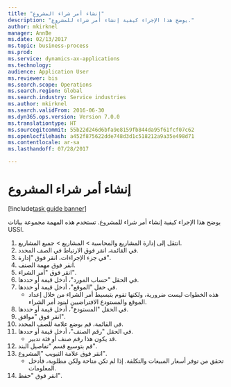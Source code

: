 ```yaml
--- 
title: "إنشاء أمر شراء المشروع"
description: "يوضح هذا الإجراء كيفية إنشاء أمر شراء للمشروع."
author: mkirknel
manager: AnnBe
ms.date: 02/13/2017
ms.topic: business-process
ms.prod: 
ms.service: dynamics-ax-applications
ms.technology: 
audience: Application User
ms.reviewer: bis
ms.search.scope: Operations
ms.search.region: Global
ms.search.industry: Service industries
ms.author: mkirknel
ms.search.validFrom: 2016-06-30
ms.dyn365.ops.version: Version 7.0.0
ms.translationtype: HT
ms.sourcegitcommit: 55b22d246d6bfa9e8159fb844da95f61fcf07c62
ms.openlocfilehash: a452f875622dde748d3d1c518212a9a35e498d71
ms.contentlocale: ar-sa
ms.lasthandoff: 07/28/2017

---
```

# <a name="create-project-purchase-order"></a>إنشاء أمر شراء المشروع

[!include[task guide banner](../../includes/task-guide-banner.md)]

يوضح هذا الإجراء كيفية إنشاء أمر شراء للمشروع. تستخدم هذه المهمة مجموعة بيانات USSI.

1. انتقل إلى إدارة المشاريع والمحاسبة > المشاريع > جميع المشاريع.
2. في القائمة، انقر فوق الارتباط في الصف المحدد.
3. في جزء الإجراءات، انقر فوق "إدارة".
4. انقر فوق مهمة الصنف.
5. انقر فوق "أمر الشراء".
6. في الحقل "حساب المورد"، أدخل قيمة أو حددها.
7. في حقل "الموقع"، أدخل قيمة أو حددها.
    * هذه الخطوات ليست ضرورية، ولكنها تقوم بتبسيط أمر الشراء من خلال إعداد الموقع والمستودع الافتراضيين لبنود أمر الشراء.  
8. في الحقل "المستودع"، أدخل قيمة أو حددها.
9. انقر فوق "موافق".
10. في القائمة، قم بوضع علامة للصف المحدد.
11. في الحقل "رقم الصنف"، أدخل قيمة أو حددها.
    * قد يكون هذا رقم صنف أو فئة تدبير.  
12. قم بتوسيع قسم "تفاصيل البند".
13. انقر فوق علامة التبويب "المشروع".
    * تحقق من توفر أسعار المبيعات والتكلفة. إذا لم تكن متاحة ولكن مطلوبة، فأدخل المعلومات.  
14. انقر فوق "حفظ".


